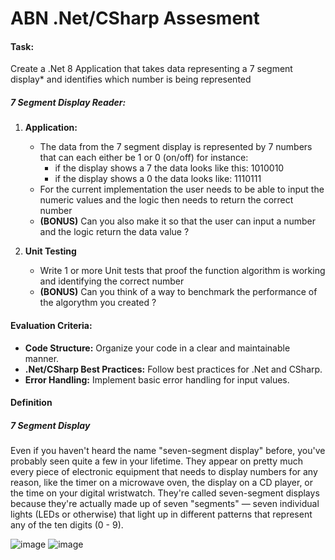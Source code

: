 # ABN .Net/CSharp Assesment

#### Task:

Create a .Net 8 Application that takes data representing a 7 segment display* and identifies which number is being represented

##### 7 Segment Display Reader:

1. **Application:**
   - The data from the 7 segment display is represented by 7 numbers that can each either be 1 or 0 (on/off) for instance:
     - if the display shows a 7 the data looks like this: 1010010
     - if the display shows a 0 the data looks like: 1110111
   - For the current implementation the user needs to be able to input the numeric values and the logic then needs to return the correct number
   - **(BONUS)** Can you also make it so that the user can input a number and the logic return the data value ?

2. **Unit Testing**
   - Write 1 or more Unit tests that proof the function algorithm is working and identifying the correct number
   - **(BONUS)** Can you think of a way to benchmark the performance of the algorythm you created ?

#### Evaluation Criteria:

- **Code Structure:** Organize your code in a clear and maintainable manner.
- **.Net/CSharp Best Practices:** Follow best practices for .Net and CSharp.
- **Error Handling:** Implement basic error handling for input values.

#### Definition

##### 7 Segment Display
Even if you haven't heard the name "seven-segment display" before, you've probably seen quite a few in your lifetime. They appear on pretty much every piece of electronic equipment that needs to display numbers for any reason, like the timer on a microwave oven, the display on a CD player, or the time on your digital wristwatch.
They're called seven-segment displays because they're actually made up of seven "segments" — seven individual lights (LEDs or otherwise) that light up in different patterns that represent any of the ten digits (0 - 9).

![image](https://github.com/user-attachments/assets/df4f2868-d90e-4ff0-ac0c-64bd2230c514) ![image](https://github.com/user-attachments/assets/40630ad4-e64d-4c23-8f60-88f8d8acbcba)


